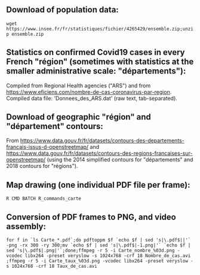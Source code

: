 ## Download of population data:

``wget https://www.insee.fr/fr/statistiques/fichier/4265429/ensemble.zip;unzip ensemble.zip ``


## Statistics on confirmed Covid19 cases in every French "région" (sometimes with statistics at the smaller administrative scale: "départements"):

Compiled from Regional Health agencies ("ARS") and from https://www.eficiens.com/nombre-de-cas-coronavirus-par-region. Compiled data file: 'Donnees_des_ARS.dat' (raw text, tab-separated).


## Download of geographic "région" and "département" contours:

From https://www.data.gouv.fr/fr/datasets/contours-des-departements-francais-issus-d-openstreetmap/ and https://www.data.gouv.fr/fr/datasets/contours-des-regions-francaises-sur-openstreetmap/
(using the 2014 simplified contours for "départements" and 2018 contours for "régions").

## Map drawing (one individual PDF file per frame):

``R CMD BATCH R_commands_carte``

## Conversion of PDF frames to PNG, and video assembly:

``for f in `ls Carte_*.pdf`;do pdftoppm $f `echo $f | sed 's|\.pdf$||'` -png -rx 300 -ry 300;mv `echo $f | sed 's|\.pdf$|-1.png|'` `echo $f | sed 's|\.pdf$|.png|'`;done;ffmpeg -r 5 -i Carte_nombre_%03d.png -vcodec libx264 -preset veryslow -s 1024x768 -crf 18 Nombre_de_cas.avi
;ffmpeg -r 5 -i Carte_taux_%03d.png -vcodec libx264 -preset veryslow -s 1024x768 -crf 18 Taux_de_cas.avi``

